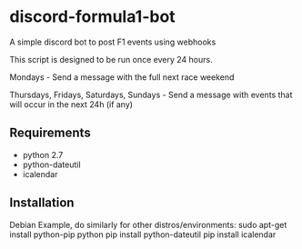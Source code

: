 # discord-formula1-bot
A simple discord bot to post F1 events using webhooks

This script is designed to be run once every 24 hours.

Mondays -
    Send a message with the full next race weekend
    
    
Thursdays, Fridays, Saturdays, Sundays -
    Send a message with events that will occur in the next 24h (if any)

## Requirements
- python 2.7
- python-dateutil
- icalendar

## Installation
Debian Example, do similarly for other distros/environments:
 sudo apt-get install python-pip python
 pip install python-dateutil
 pip install icalendar
 

 
